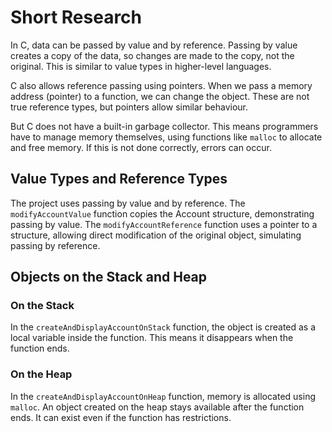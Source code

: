# Short Research

In C, data can be passed by value and by reference. Passing by value creates a copy of the data, so changes are made to the copy, not the original. This is similar to value types in higher-level languages.

C also allows reference passing using pointers. When we pass a memory address (pointer) to a function, we can change the object. These are not true reference types, but pointers allow similar behaviour.

But C does not have a built-in garbage collector. This means programmers have to manage memory themselves, using functions like `malloc` to allocate and free memory. If this is not done correctly, errors can occur.

## Value Types and Reference Types

The project uses passing by value and by reference. The `modifyAccountValue` function copies the Account structure, demonstrating passing by value. The `modifyAccountReference` function uses a pointer to a structure, allowing direct modification of the original object, simulating passing by reference.

## Objects on the Stack and Heap

### On the Stack
In the `createAndDisplayAccountOnStack` function, the object is created as a local variable inside the function. This means it disappears when the function ends.

### On the Heap
In the `createAndDisplayAccountOnHeap` function, memory is allocated using `malloc`. An object created on the heap stays available after the function ends. It can exist even if the function has restrictions.
